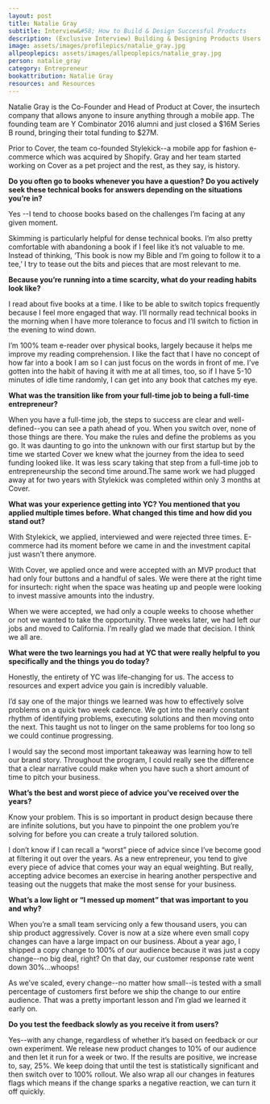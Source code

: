 ```yaml
---
layout: post
title: Natalie Gray
subtitle: Interview&#58; How to Build & Design Successful Products
description: (Exclusive Interview) Building & Designing Products Users Want with Head of Product & Co-Founde r of Cover
image: assets/images/profilepics/natalie_gray.jpg
allpeoplepics: assets/images/allpeoplepics/natalie_gray.jpg
person: natalie_gray
category: Entrepreneur
bookattribution: Natalie Gray
resources: and Resources
---
```


Natalie Gray is the Co-Founder and Head of Product at Cover, the insurtech company that allows anyone to insure anything through a mobile app. The founding team are Y Combinator 2016 alumni and just closed a $16M Series B round, bringing their total funding to $27M.

Prior to Cover, the team co-founded Stylekick--a mobile app for fashion e-commerce which was acquired by Shopify. Gray and her team started working on Cover as a pet project and the rest, as they say, is history. 

<b>Do you often go to books whenever you have a question? Do you actively seek these technical books for answers depending on the situations you’re in?</b>

Yes --I tend to choose books based on the challenges I’m facing at any given moment.

Skimming is particularly helpful for dense technical books. I’m also pretty comfortable with abandoning a book if I feel like it’s not valuable to me. Instead of thinking, ‘This book is now my Bible and I’m going to follow it to a tee,’ I try to tease out the bits and pieces that are most relevant to me.

<b>Because you’re running into a time scarcity, what do your reading habits look like?</b>

I read about five books at a time. I like to be able to switch topics frequently because I feel more engaged that way. I’ll normally read technical books in the morning when I have more tolerance to focus and I’ll switch to fiction in the evening to wind down. 

I’m 100% team e-reader over physical books, largely because it helps me improve my reading comprehension. I like the fact that I have no concept of how far into a book I am so I can just focus on the words in front of me. I’ve gotten into the habit of having it with me at all times, too, so if I have 5-10 minutes of idle time randomly, I can get into any book that catches my eye. 

<b>What was the transition like from your full-time job to being a full-time entrepreneur?</b> 

When you have a full-time job, the steps to success are clear and well-defined--you can see a path ahead of you. When you switch over, none of those things are there. You make the rules and define the problems as you go. It was daunting to go into the unknown with our first startup but by the time we started Cover we knew what the journey from the idea to seed funding looked like. It was less scary taking that step from a full-time job to entrepreneurship the second time around.The same work we had plugged away at for two years with Stylekick was completed within only 3 months at Cover.

<b>What was your experience getting into YC? You mentioned that you applied multiple times before. What changed this time and how did you stand out?</b> 

With Stylekick, we applied, interviewed and were rejected three times. E-commerce had its moment before we came in and the investment capital just wasn’t there anymore. 

With Cover, we applied once and were accepted with an MVP product that had only four buttons and a handful of sales. We were there at the right time for insurtech: right when the space was heating up and people were looking to invest massive amounts into the industry.

When we were accepted, we had only a couple weeks to choose whether or not we wanted to take the opportunity. Three weeks later, we had left our jobs and moved to California. I’m really glad we made that decision. I think we all are.

<b>What were the two learnings you had at YC that were really helpful to you specifically and the things you do today?</b> 

Honestly, the entirety of YC was life-changing for us. The access to resources and expert advice you gain is incredibly valuable. 

I’d say one of the major things we learned was how to effectively solve problems on a quick two week cadence. We got into the nearly constant rhythm of identifying problems, executing solutions and then moving onto the next. This taught us not to linger on the same problems for too long so we could continue progressing. 

I would say the second most important takeaway was learning how to tell our brand story. Throughout the program, I could really see the difference that a clear narrative could make when you have such a short amount of time to pitch your business.

<b>What’s the best and worst piece of advice you’ve received over the years?</b>

Know your problem. This is so important in product design because there are infinite solutions, but you have to pinpoint the one problem you’re solving for before you can create a truly tailored solution. 

I don’t know if I can recall a “worst” piece of advice since I’ve become good at filtering it out over the years. As a new entrepreneur, you tend to give every piece of advice that comes your way an equal weighting. But really, accepting advice becomes an exercise in hearing another perspective and teasing out the nuggets that make the most sense for your business.

<b>What’s a low light or “I messed up moment” that was important to you and why?</b>

When you’re a small team servicing only a few thousand users, you can ship product aggressively. Cover is now at a size where even small copy changes can have a large impact on our business. About a year ago, I shipped a copy change to 100% of our audience because it was just a copy change--no big deal, right? On that day, our customer response rate went down 30%...whoops! 

As we’ve scaled, every change--no matter how small--is tested with a small percentage of customers first before we ship the change to our entire audience. That was a pretty important lesson and I’m glad we learned it early on.

<b>Do you test the feedback slowly as you receive it from users?</b> 

Yes--with any change, regardless of whether it’s based on feedback or our own experiment. We release new product changes to 10% of our audience and then let it run for a week or two. If the results are positive, we increase to, say, 25%. We keep doing that until the test is statistically significant and then switch over to 100% rollout. We also wrap all our changes in features flags which means if the change sparks a negative reaction, we can turn it off quickly. 




